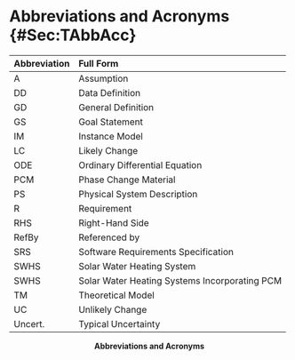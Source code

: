 # Abbreviations and Acronyms {#Sec:TAbbAcc}

<div id="Table:TAbbAcc"></div>

|Abbreviation|Full Form                                    |
|:-----------|:--------------------------------------------|
|A           |Assumption                                   |
|DD          |Data Definition                              |
|GD          |General Definition                           |
|GS          |Goal Statement                               |
|IM          |Instance Model                               |
|LC          |Likely Change                                |
|ODE         |Ordinary Differential Equation               |
|PCM         |Phase Change Material                        |
|PS          |Physical System Description                  |
|R           |Requirement                                  |
|RHS         |Right-Hand Side                              |
|RefBy       |Referenced by                                |
|SRS         |Software Requirements Specification          |
|SWHS        |Solar Water Heating System                   |
|SWHS        |Solar Water Heating Systems Incorporating PCM|
|TM          |Theoretical Model                            |
|UC          |Unlikely Change                              |
|Uncert.     |Typical Uncertainty                          |

**<p align="center">Abbreviations and Acronyms</p>**
